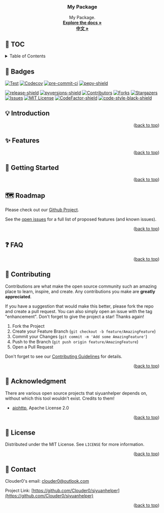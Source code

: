 <div id="top"></div>

<h3 align="center">My Package</h3>
  <p align="center">
    My Package.
    <br />
    <a href="https://clouder0.github.io/siyuanhelper/"><strong>Explore the docs »</strong></a>
    <br />
    <a href="https://github.com/Clouder0/siyuanhelper/blob/main/README.zh-Hans.md"><strong>中文 »</strong></a>
  </p>
</div>

## 📜 TOC

<details><summary>Table of Contents</summary>

- [🌟 Badges](#🌟-badges)
- [💡 Introduction](#💡-introduction)
- [✨ Features](#✨-features)
- [🎏 Getting Started](#🎏-getting-started)
- [🗺️ Roadmap](#🗺️-roadmap)
- [❓ Faq](#❓-faq)
- [💌 Contributing](#💌-contributing)
- [🙏 Acknowledgment](#🙏-acknowledgment)
- [📖 License](#📖-license)
- [📧 Contact](#📧-contact)

</details>

## 🌟 Badges

[![Test][github-action-test-shield]][github-action-test-url]
[![Codecov][codecov-shield]][codecov-url]
[![pre-commit-ci][pre-commit-ci-shield]][pre-commit-ci-url]
[![pepy-shield]][pepy-url]

[![release-shield]][release-url]
[![pyversions-shield]][pyversions-url]
[![Contributors][contributors-shield]][contributors-url]
[![Forks][forks-shield]][forks-url]
[![Stargazers][stars-shield]][stars-url]
[![Issues][issues-shield]][issues-url]
[![MIT License][license-shield]][license-url]
[![CodeFactor-shield]][CodeFactor-url]
[![code-style-black-shield]][code-style-black-url]

<!-- INTRODUCTION -->

## 💡 Introduction


<p align="right">(<a href="#top">back to top</a>)</p>

## ✨ Features

<p align="right">(<a href="#top">back to top</a>)</p>

## 🎏 Getting Started

<p align="right">(<a href="#top">back to top</a>)</p>

## 🗺️ Roadmap

Please check out our [Github Project](https://github.com/Clouder0/siyuanhelper/projects/1).

See the [open issues](https://github.com/Clouder0/siyuanhelper/issues) for a full list of proposed features (and known issues).

<p align="right">(<a href="#top">back to top</a>)</p>

## ❓ FAQ

<p align="right">(<a href="#top">back to top</a>)</p>

<!-- CONTRIBUTING -->

## 💌 Contributing

Contributions are what make the open source community such an amazing place to learn, inspire, and create. Any contributions you make are **greatly appreciated**.

If you have a suggestion that would make this better, please fork the repo and create a pull request. You can also simply open an issue with the tag "enhancement".
Don't forget to give the project a star! Thanks again!

1. Fork the Project
2. Create your Feature Branch (`git checkout -b feature/AmazingFeature`)
3. Commit your Changes (`git commit -m 'Add some AmazingFeature'`)
4. Push to the Branch (`git push origin feature/AmazingFeature`)
5. Open a Pull Request

Don't forget to see our [Contributing Guidelines](https://github.com/Clouder0/siyuanhelper/blob/main/CONTRIBUTING.md) for details.

<p align="right">(<a href="#top">back to top</a>)</p>

## 🙏 Acknowledgment

There are various open source projects that siyuanhelper depends on, without which this tool wouldn't exist. Credits to them!

- [aiohttp](https://github.com/aio-libs/aiohttp), Apache License 2.0

<p align="right">(<a href="#top">back to top</a>)</p>

## 📖 License

Distributed under the MIT License. See `LICENSE` for more information.

<p align="right">(<a href="#top">back to top</a>)</p>

## 📧 Contact

Clouder0's email: clouder0@outlook.com

Project Link: [https://github.com/Clouder0/siyuanhelper](https://github.com/Clouder0/siyuanhelper)

<p align="right">(<a href="#top">back to top</a>)</p>

<!-- MARKDOWN LINKS & IMAGES -->

<!-- https://www.markdownguide.org/basic-syntax/#reference-style-links -->

[contributors-shield]: https://img.shields.io/github/contributors/Clouder0/siyuanhelper.svg?style=for-the-badge
[contributors-url]: https://github.com/Clouder0/siyuanhelper/graphs/contributors
[forks-shield]: https://img.shields.io/github/forks/Clouder0/siyuanhelper.svg?style=for-the-badge
[forks-url]: https://github.com/Clouder0/siyuanhelper/network/members
[stars-shield]: https://img.shields.io/github/stars/Clouder0/siyuanhelper.svg?style=for-the-badge
[stars-url]: https://github.com/Clouder0/siyuanhelper/stargazers
[issues-shield]: https://img.shields.io/github/issues/Clouder0/siyuanhelper.svg?style=for-the-badge
[issues-url]: https://github.com/Clouder0/siyuanhelper/issues
[license-shield]: https://img.shields.io/github/license/Clouder0/siyuanhelper.svg?style=for-the-badge
[license-url]: https://github.com/Clouder0/siyuanhelper/blob/main/LICENSE
[github-action-test-shield]: https://github.com/Clouder0/siyuanhelper/actions/workflows/test.yml/badge.svg?branch=main
[github-action-test-url]: https://github.com/Clouder0/siyuanhelper/actions/workflows/test.yml
[codecov-shield]:https://codecov.io/gh/Clouder0/siyuanhelper/branch/main/graph/badge.svg?token=D2XT099AFB
[codecov-url]: https://codecov.io/gh/Clouder0/siyuanhelper
[pre-commit-ci-shield]: https://results.pre-commit.ci/badge/github/Clouder0/siyuanhelper/main.svg
[pre-commit-ci-url]: https://results.pre-commit.ci/latest/github/Clouder0/siyuanhelper/main
[code-style-black-shield]: https://img.shields.io/badge/code%20style-black-000000.svg?style=for-the-badge
[code-style-black-url]: https://github.com/psf/black
[pyversions-shield]: https://img.shields.io/pypi/pyversions/siyuanhelper.svg?style=for-the-badge
[pyversions-url]: https://pypi.org/project/siyuanhelper/
[release-shield]: https://img.shields.io/github/release/Clouder0/siyuanhelper.svg?style=for-the-badge
[release-url]: https://github.com/Clouder0/siyuanhelper/releases
[CodeFactor-shield]: https://www.codefactor.io/repository/github/clouder0/siyuanhelper/badge/main?style=for-the-badge
[CodeFactor-url]: https://www.codefactor.io/repository/github/clouder0/siyuanhelper/overview/main
[pepy-shield]: https://static.pepy.tech/personalized-badge/siyuanhelper?period=total&units=international_system&left_color=grey&right_color=brightgreen&left_text=Downloads
[pepy-url]: https://pepy.tech/project/siyuanhelper
